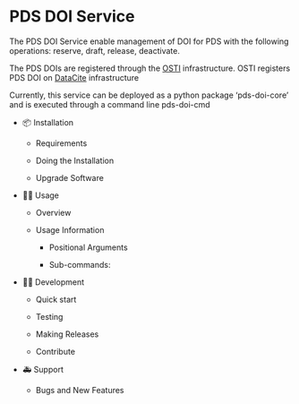 # PDS DOI Service

The PDS DOI Service enable management of DOI for PDS with the following operations: reserve, draft, release, deactivate.

The PDS DOIs are registered through the [OSTI](https://www.osti.gov/data-services) infrastructure. OSTI registers PDS DOI on [DataCite](https://datacite.org) infrastructure

Currently, this service can be deployed as a python package ‘pds-doi-core’ and is executed through a command line pds-doi-cmd


* 📦 Installation


    * Requirements


    * Doing the Installation


    * Upgrade Software


* 🏃‍♀️ Usage


    * Overview


    * Usage Information


        * Positional Arguments


        * Sub-commands:


* 👩‍💻 Development


    * Quick start


    * Testing


    * Making Releases


    * Contribute


* 🚑 Support


    * Bugs and New Features
